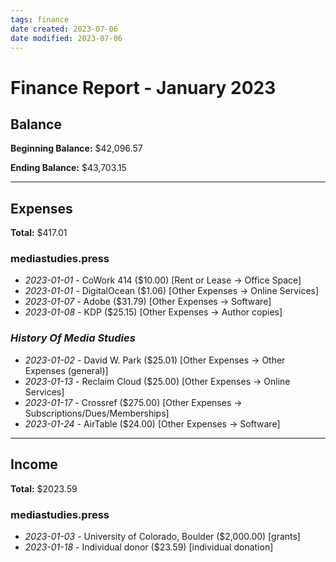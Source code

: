 ```yaml
---
tags: finance
date created: 2023-07-06
date modified: 2023-07-06
---
```


# Finance Report - January 2023

## Balance

**Beginning Balance:** $42,096.57

**Ending Balance:** $43,703.15

***

## Expenses

**Total:** $417.01

### mediastudies.press

* *2023-01-01* - CoWork 414 ($10.00) [Rent or Lease -> Office Space]
* *2023-01-01* - DigitalOcean ($1.06) [Other Expenses -> Online Services]
* *2023-01-07* - Adobe ($31.79) [Other Expenses -> Software]
* *2023-01-08* - KDP ($25.15) [Other Expenses -> Author copies]

### *History Of Media Studies*

* *2023-01-02* - David W. Park ($25.01) [Other Expenses -> Other Expenses (general)]
* *2023-01-13* - Reclaim Cloud ($25.00) [Other Expenses -> Online Services]
* *2023-01-17* - Crossref ($275.00) [Other Expenses -> Subscriptions/Dues/Memberships]
* *2023-01-24* - AirTable ($24.00) [Other Expenses -> Software]

****

## Income

**Total:** $2023.59

### mediastudies.press

* *2023-01-03* - University of Colorado, Boulder ($2,000.00) [grants]
* *2023-01-18* - Individual donor ($23.59) [individual donation]
